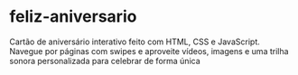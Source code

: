 # feliz-aniversario
 Cartão de aniversário interativo feito com HTML, CSS e JavaScript. Navegue por páginas com swipes e aproveite vídeos, imagens e uma trilha sonora personalizada para celebrar de forma única
